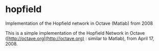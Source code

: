 # hopfield
Implementation of the Hopfield network in Octave (Matlab) from 2008

This is a simple implementation of the Hopfield Network in Octave ([http://octave.org](http://octave.org) : similar to Matlab), from April 17, 2008. 
